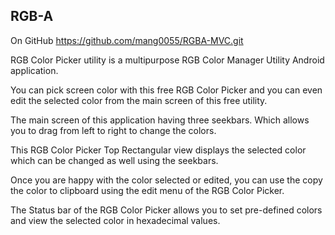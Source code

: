 ## RGB-A ##

On GitHub https://github.com/mang0055/RGBA-MVC.git

RGB Color Picker utility is a multipurpose RGB Color Manager Utility Android application. 

You can pick screen color with this free RGB Color Picker and you can even edit the selected color from the main screen of this free utility.

The main screen of this application having three seekbars. Which allows you to drag from left to right to change the colors.

This RGB Color Picker Top Rectangular view displays the selected color which can be changed as well using the seekbars. 

Once you are happy with the color selected or edited, you can use the copy the color to clipboard using the edit menu of the RGB Color Picker. 

The Status bar of the RGB Color Picker allows you to set pre-defined colors and view the selected color in hexadecimal values.
